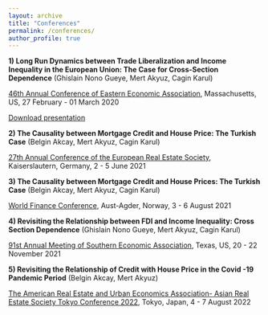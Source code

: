 ```yaml
---
layout: archive
title: "Conferences"
permalink: /conferences/
author_profile: true
---
```


**1) Long Run Dynamics between Trade Liberalization and Income Inequality in the European Union: The Case for Cross-Section Dependence**
(Ghislain Nono Gueye, Mert Akyuz, Cagin Karul)

[46th Annual Conference of Eastern Economic Association](https://www.ramapo.edu/eea/), Massachusetts, US, 27 February - 01 March 2020

[Download presentation](https://github.com/makyuzmert/makyuzmert.github.io/blob/master/files/Presentation_conference.pdf)

**2) The Causality between Mortgage Credit and House Price: The Turkish Case**
(Belgin Akcay, Mert Akyuz, Cagin Karul)

[27th Annual Conference of the European Real Estate Society](https://eres.architexturez.net/doc/oai-eres-id-eres2021-28), Kaiserslautern, Germany, 2 - 5 June 2021

**3) The Causality between Mortgage Credit and House Prices: The Turkish Case**
(Belgin Akcay, Mert Akyuz, Cagin Karul)

[World Finance Conference](https://www.world-finance-conference.com/conference.php?id=21), Aust-Agder, Norway, 3 - 6 August 2021

**4) Revisiting the Relationship between FDI and Income Inequality: Cross Section Dependence**
(Ghislain Nono Gueye, Mert Akyuz, Cagin Karul)

[91st Annual Meeting of Southern Economic Association](https://www.southerneconomic.org/event/7662b305-ad92-474d-8f2c-bce1240b9858/summary), Texas, US, 20 - 22 November 2021

**5) Revisiting the Relationship of Credit with House Price in the Covid -19 Pandemic Period**
(Belgin Akcay, Mert Akyuz)

[The American Real Estate and Urban Economics Association- Asian Real Estate Society Tokyo Conference 2022](https://jarefe.com/index.php/asres), Tokyo, Japan, 4 - 7 August 2022
